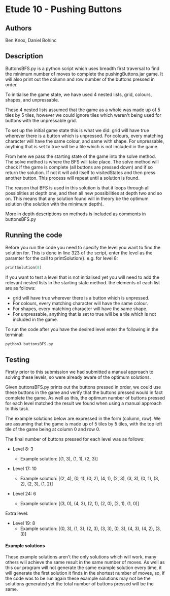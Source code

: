 # Etude 10 - Pushing Buttons

## Authors
Ben Knox, Daniel Bohinc

## Description
ButtonsBFS.py is a python script which uses breadth first traversal to find the minimum number of moves to complete the pushingButtons.jar game. It will also print out the column and row number of the buttons pressed in order. 


To initialise the game state, we have used 4 nested lists, grid, colours, shapes, and unpressable.

These 4 nested lists assumed that the game as a whole was made up of 5 tiles by 5 tiles, however we could ignore tiles which weren't being used for buttons with the unpressable grid.

To set up the initial game state this is what we did:
grid will have true wherever there is a button which is unpressed. For colours, every matching character will have the same colour, and same with shape. For unpressable, anything that is set to true will be a tile which is not included in the game. 

From here we pass the starting state of the game into the solve method. The solve method is where the BFS will take place. The solve method will check if the game is complete (all buttons are pressed down) and if so return the solution. If not it will add itself to visitedStates and then press another button. This process will repeat until a solution is found.

The reason that BFS is used in this solution is that it loops through all possiblities at depth one, and then all new possibilities at depth two and so on. This means that any solution found will in theory be the optimum solution (the solution with the minimum depth). 

More in depth descriptions on methods is included as comments in buttonsBFS.py

## Running the code
Before you run the code you need to specify the level you want to find the solution for. This is done in line 323 of the script, enter the level as the paramter for the call to printSolution(). 
e.g. for level 8:
```python
printSolution(8)
```

If you want to test a level that is not initialised yet you will need to add the relevant nested lists in the starting state method. the elements of each list are as follows:
- grid will have true wherever there is a button which is unpressed.
- For colours, every matching character will have the same colour. 
- For shapes, every matching character will have the same shape. 
- For unpressable, anything that is set to true will be a tile which is not included in the game. 

To run the code after you have the desired level enter the following in the terminal:

```bash
python3 buttonsBFS.py
```

## Testing
Firstly prior to this submission we had submitted a manual approach to solving these levels, so were already aware of the optimum solutions. 

Given buttonsBFS.py prints out the buttons pressed in order, we could use these buttons in the game and verify that the buttons pressed would in fact complete the game. As well as this, the optimum number of buttons pressed for each level matched the result we found when using a manual approach to this task. 

The example solutions below are expressed in the form (column, row). 
We are assuming that the game is made up of 5 tiles by 5 tiles, with the top left tile of the game being at column 0 and row 0. 

The final number of buttons pressed for each level was as follows: 
- Level 8:  3 
    - Example solution: [(1, 3), (1, 1), (2, 3)]

- Level 17:  10 
    - Example solution: [(2, 4), (0, 1), (0, 2), (4, 1), (2, 3), (3, 3), (0, 1), (3, 2), (2, 3), (1, 2)]

- Level 24:  6
    - Example solution: [(3, 0), (4, 3), (2, 1), (2, 0), (2, 1), (1, 0)]

Extra level:
- Level 19:  8
    - Example solution: [(0, 3), (1, 3), (2, 3), (3, 3), (0, 3), (4, 3), (4, 2), (3, 3)]

#### Example solutions
These example solutions aren't the only solutions which will work, many others will achieve the same result in the same number of moves. As well as this our program will not generate the same example solution every time, it will generate the first solution it finds in the shortest number of moves, so, if the code was to be run again these example solutions may not be the solutions generated yet the total number of buttons pressed will be the same.